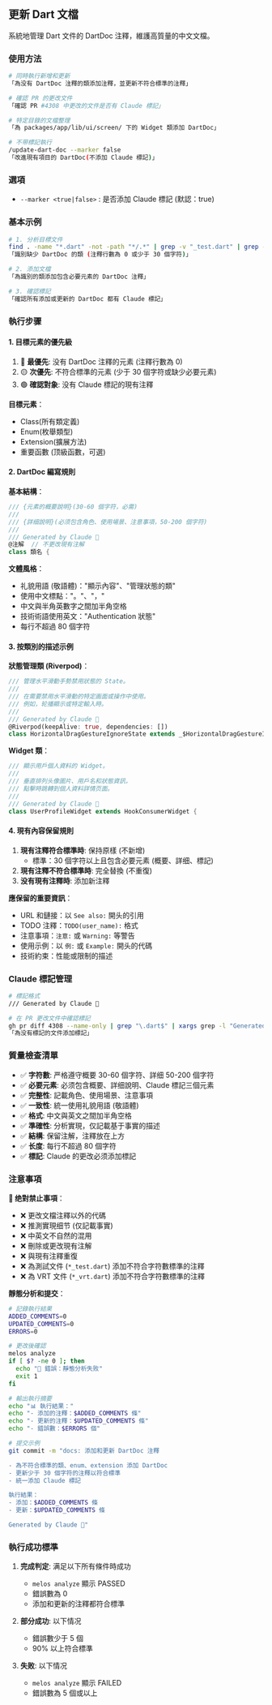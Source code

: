 ## 更新 Dart 文檔

系統地管理 Dart 文件的 DartDoc 注釋，維護高質量的中文文檔。

### 使用方法

```bash
# 同時執行新增和更新
「為没有 DartDoc 注釋的類添加注釋，並更新不符合標準的注釋」

# 確認 PR 的更改文件
「確認 PR #4308 中更改的文件是否有 Claude 標記」

# 特定目錄的文檔整理
「為 packages/app/lib/ui/screen/ 下的 Widget 類添加 DartDoc」

# 不带標記執行
/update-dart-doc --marker false
「改進現有項目的 DartDoc(不添加 Claude 標記)」
```

### 選項

- `--marker <true|false>` : 是否添加 Claude 標記 (默認：true)

### 基本示例

```bash
# 1. 分析目標文件
find . -name "*.dart" -not -path "*/.*" | grep -v "_test.dart" | grep -v "_vrt.dart"
「識別缺少 DartDoc 的類 (注釋行數為 0 或少于 30 個字符)」

# 2. 添加文檔
「為識別的類添加包含必要元素的 DartDoc 注釋」

# 3. 確認標記
「確認所有添加或更新的 DartDoc 都有 Claude 標記」
```

### 執行步骤

#### 1. 目標元素的優先級

1. 🔴 **最優先**: 没有 DartDoc 注釋的元素 (注釋行數為 0)
2. 🟡 **次優先**: 不符合標準的元素 (少于 30 個字符或缺少必要元素)
3. 🟢 **確認對象**: 没有 Claude 標記的現有注釋

**目標元素**：

- Class(所有類定義)
- Enum(枚舉類型)
- Extension(擴展方法)
- 重要函數 (顶級函數，可選)

#### 2. DartDoc 編寫規則

**基本結構**：

```dart
/// {元素的概要說明}(30-60 個字符，必需)
///
/// {詳细說明}(必须包含角色、使用場景、注意事項，50-200 個字符)
///
/// Generated by Claude 🤖
@注解  // 不更改現有注解
class 類名 {
```

**文體風格**：

- 礼貌用語 (敬語體)："顯示內容"、"管理狀態的類"
- 使用中文標點："。"、"，"
- 中文與半角英數字之間加半角空格
- 技術術語使用英文："Authentication 狀態"
- 每行不超過 80 個字符

#### 3. 按類別的描述示例

**狀態管理類 (Riverpod)**：

```dart
/// 管理水平滑動手勢禁用狀態的 State。
///
/// 在需要禁用水平滑動的特定画面或操作中使用。
/// 例如，轮播顯示或特定輸入時。
///
/// Generated by Claude 🤖
@Riverpod(keepAlive: true, dependencies: [])
class HorizontalDragGestureIgnoreState extends _$HorizontalDragGestureIgnoreState {
```

**Widget 類**：

```dart
/// 顯示用戶個人資料的 Widget。
///
/// 垂直排列头像圖片、用戶名和狀態資訊，
/// 點擊時跳轉到個人資料詳情页面。
///
/// Generated by Claude 🤖
class UserProfileWidget extends HookConsumerWidget {
```

#### 4. 現有內容保留規則

1. **現有注釋符合標準時**: 保持原樣 (不新增)
   - 標準：30 個字符以上且包含必要元素 (概要、詳细、標記)
2. **現有注釋不符合標準時**: 完全替換 (不重復)
3. **没有現有注釋時**: 添加新注釋

**應保留的重要資訊**：

- URL 和鏈接：以 `See also:` 開头的引用
- TODO 注釋：`TODO(user_name):` 格式
- 注意事項：`注意:` 或 `Warning:` 等警告
- 使用示例：以 `例:` 或 `Example:` 開头的代碼
- 技術約束：性能或限制的描述

### Claude 標記管理

```bash
# 標記格式
/// Generated by Claude 🤖

# 在 PR 更改文件中確認標記
gh pr diff 4308 --name-only | grep "\.dart$" | xargs grep -l "Generated by Claude"
「為没有標記的文件添加標記」
```

### 質量檢查清單

- ✅ **字符數**: 严格遵守概要 30-60 個字符、詳细 50-200 個字符
- ✅ **必要元素**: 必须包含概要、詳细說明、Claude 標記三個元素
- ✅ **完整性**: 記載角色、使用場景、注意事項
- ✅ **一致性**: 統一使用礼貌用語 (敬語體)
- ✅ **格式**: 中文與英文之間加半角空格
- ✅ **準確性**: 分析實現，仅記載基于事實的描述
- ✅ **結構**: 保留注解，注釋放在上方
- ✅ **长度**: 每行不超過 80 個字符
- ✅ **標記**: Claude 的更改必须添加標記

### 注意事項

**🔴 绝對禁止事項**：

- ❌ 更改文檔注釋以外的代碼
- ❌ 推測實現细节 (仅記載事實)
- ❌ 中英文不自然的混用
- ❌ 刪除或更改現有注解
- ❌ 與現有注釋重復
- ❌ 為測試文件 (`*_test.dart`) 添加不符合字符數標準的注釋
- ❌ 為 VRT 文件 (`*_vrt.dart`) 添加不符合字符數標準的注釋

**靜態分析和提交**：

```bash
# 記錄執行結果
ADDED_COMMENTS=0
UPDATED_COMMENTS=0
ERRORS=0

# 更改後確認
melos analyze
if [ $? -ne 0 ]; then
  echo "🔴 錯誤：靜態分析失败"
  exit 1
fi

# 輸出執行摘要
echo "📊 執行結果："
echo "- 添加的注釋：$ADDED_COMMENTS 條"
echo "- 更新的注釋：$UPDATED_COMMENTS 條"
echo "- 錯誤數：$ERRORS 個"

# 提交示例
git commit -m "docs: 添加和更新 DartDoc 注釋

- 為不符合標準的類、enum、extension 添加 DartDoc
- 更新少于 30 個字符的注釋以符合標準
- 統一添加 Claude 標記

執行結果：
- 添加：$ADDED_COMMENTS 條
- 更新：$UPDATED_COMMENTS 條

Generated by Claude 🤖"
```

### 執行成功標準

1. **完成判定**: 满足以下所有條件時成功
   - `melos analyze` 顯示 PASSED
   - 錯誤數為 0
   - 添加和更新的注釋都符合標準

2. **部分成功**: 以下情况
   - 錯誤數少于 5 個
   - 90% 以上符合標準

3. **失败**: 以下情况
   - `melos analyze` 顯示 FAILED
   - 錯誤數為 5 個或以上
